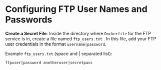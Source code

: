 # Configuring FTP User Names and Passwords

**Create a Secret File**: Inside the directory where  `Dockerfile` for the FTP service is in, create a file named `ftp_users.txt` . In this file, add your FTP user credentials in the format `username|password`.

Example `ftp_users.txt` (space and | separated list):
```
ftpuser|password anotheruser|secretpass
```